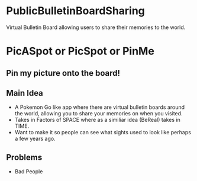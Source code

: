 # PublicBulletinBoardSharing
Virtual Bulletin Board allowing users to share their memories to the world.

# PicASpot or PicSpot or PinMe
## Pin my picture onto the board!

## Main Idea
- A Pokemon Go like app where there are virtual bulletin boards around the world, allowing you to share your memories on when you visited.
- Takes in Factors of SPACE where as a similiar idea (BeReal) takes in TIME.
- Want to make it so people can see what sights used to look like perhaps a few years ago.

## Problems
- Bad People
